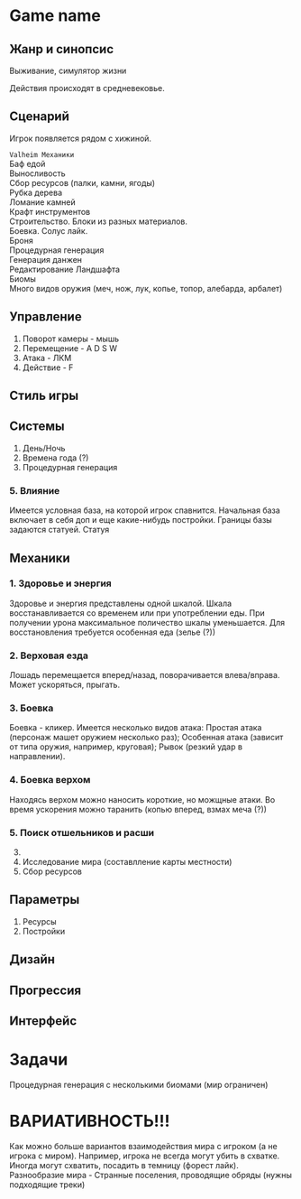 # Game name

## Жанр и синопсис
Выживание, симулятор жизни

Действия происходят в средневековье.

## Сценарий
Игрок появляется рядом с хижиной. 


`Valheim Механики` <br>
Баф едой <br>
Выносливость<br>
Сбор ресурсов (палки, камни, ягоды)<br>
Рубка дерева<br>
Ломание камней<br>
Крафт инструментов<br>
Строительство. Блоки из разных материалов. <br>
Боевка. Солус лайк.<br>
Броня<br>
Процедурная генерация<br>
Генерация данжен<br>
Редактирование Ландшафта<br>
Биомы<br>
Много видов оружия (меч, нож, лук, копье, топор, алебарда, арбалет)<br>

## Управление
1. Поворот камеры - мышь
2. Перемещение - A D S W
3. Атака - ЛКМ
4. Действие - F

## Стиль игры

## Системы
1. День/Ночь
2. Времена года (?)
3. Процедурная генерация
### 5. Влияние
Имеется условная база, на которой игрок спавнится. Начальная база включает в себя доп и еще какие-нибудь постройки. Границы базы задаются статуей. Статуя 

## Механики
### 1. Здоровье и энергия
Здоровье и энергия представлены одной шкалой. Шкала восстанавливается со временем или при употреблении еды. При получении урона максимальное поличество шкалы уменьшается. Для восстановления требуется особенная еда (зелье (?))
### 2. Верховая езда
Лошадь перемещается вперед/назад, поворачивается влева/вправа. Может ускоряться, прыгать.
### 3. Боевка
Боевка - кликер. Имеется несколько видов атака: Простая атака (персонаж машет оружием несколько раз); Особенная атака (зависит от типа оружия, например, круговая); Рывок (резкий удар в направлении).
### 4. Боевка верхом
Находясь верхом можно наносить короткие, но можщные атаки. Во время ускорения можно таранить (копью вперед, взмах меча (?))
### 5. Поиск отшельников и расши

3. 
4. Исследование мира (составлление карты местности)
5. Сбор ресурсов



## Параметры
1. Ресурсы
2. Постройки


## Дизайн
## Прогрессия
## Интерфейс

# Задачи
Процедурная генерация с несколькими биомами (мир ограничен)






# ВАРИАТИВНОСТЬ!!!
Как можно больше вариантов взаимодействия мира с игроком (а не игрока с миром). Например, игрока не всегда могут убить в схватке. Иногда могут схватить, посадить в темницу (форест лайк).
Разнообразие мира - Странные поселения, проводящие обряды (нужны подходящие треки)
